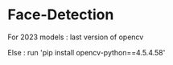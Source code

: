 # Face-Detection

For 2023 models : last version of opencv 

Else : run 'pip install opencv-python==4.5.4.58'

